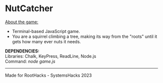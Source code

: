 # NutCatcher
<ins>About the game:</ins>
<br>
- Terminal-based JavaScript game. <br>
- You are a squirrel climbing a tree, making its way from the "roots" until it gets how many ever nuts it needs.

<b>DEPENDENCIES:</b>
<br>
Libraries: Chalk, KeyPress, ReadLine, Node.js <br>
Command: <i>node game.js</i>

---

Made for RootHacks - SystemsHacks 2023
